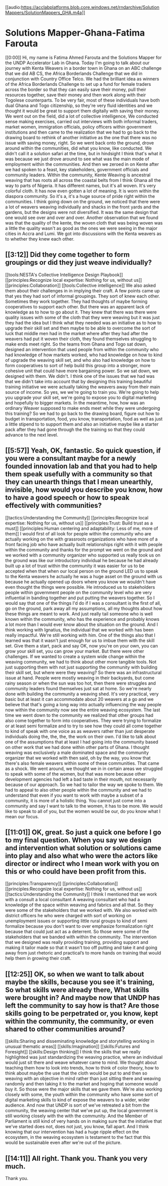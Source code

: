 [[audio:https://acclabplatforms.blob.core.windows.net/rndarchive/SolutionMappers/SolutionMappers_GHA.m4a]]

# Solutions Mapper-Ghana-Fatima Farouta

[[0:00]] Hi, my name is Fatima Ahmed Farouta and the Solutions Mapper for the UNDP Accelerator Lab in Ghana\. Today I'm going to talk about our journey with Kenta Weavers in a border town in Ghana on an ABC challenge that we did AB CS, the Africa Borderlands Challenge that we did in conjunction with Country Office Telco\. We had the brilliant idea as winners of the Africa Borderlands Challenge to set up a fund for female traders across the border so that they can easily save their money, pull their resources together, save their money and then work along with their Togolese counterparts\. To be very fair, most of these individuals have both dual Ghana and Togo citizenship, so they're very fluid identities and we thought it would be great to support them digitally with saving their money\. We went out on the field, did a lot of collective intelligence, We conducted sense making exercises, carried out interviews with both informal traders, market women, immigration officials, policy officers within government institutions and then came to the realization that we had to go back to the drawing board to rethink of another initiative as the one that there was no issue with saving money, right\. So we went back onto the ground, drove around within the communities, did what you know, like conducted\. We didn't call it a solution safari at the time, but in hindsight I think that's what it was because we just drove around to see what was the main mode of employment within the communities\. And then we zeroed in on Kente after we had spoken to a feast, key stakeholders, government officials and community leaders\. Within the community, Kente Weaving is ancestral weaving that has roots all across the coastal belts from I think Ghana all the way to parts of Nigeria\. It has different names, but it's all woven\. It's very colorful cloth\. It has now even gotten a lot of meaning\. It is worn within the diaspora community\. So it's a, it's a huge source of pride right within the communities\. I think going down on the ground, we noticed that there were a lot of weavers weaving individually and shacks in the front yards and the gardens, but the designs were not diversified\. It was the same design that one would see over and over and over\. Another observation that we found was that the quality of the kente, the woven cloth that was being woven was a little the quality wasn't as good as the ones we were seeing in the major cities in Accra and Lumi\. We got into discussions with the Kenta weavers as to whether they knew each other\.

## [[3:12]] Did they come together to form groupings or did they just weave individually?

[[tools:NESTA's Collective Intelligence Design Playbook]]
[[principles:Recognize local expertise: Nothing for us, without us]]
[[principles:Collaboration]]
[[tools:Collective intelligence]]
We also asked them about their challenges in in implying their craft\. A few points came up that yes they had sort of informal groupings\. They sort of knew each other\. Sometimes they work together\. They had thoughts of maybe forming cooperatives to support each other\. But there was an apparent lack of knowledge as to how to go about it\. They knew that there was there were quality issues with some of the cloth that they were weaving but it was just they had the idea but I think what they needed was an initiative as to how to upgrade their skill set and then maybe to be able to overcome the sort of luck that middle men had in the market where after they had after the weavers had put it woven their cloth, they found themselves struggling to make ends meet right\. So the teams from Ghana and Togo sat down, designed an intervention that used people from within the community who had knowledge of how markets worked, who had knowledge on how to kind of upgrade the weaving skill set, and who also had knowledge on how to form cooperatives to sort of help build this group into a stronger, more cohesive unit that could have more bargaining power\. So we sat down, we designed with them\. We didn't\. I think one of the issues that we had was that we didn't take into account that by designing this training beautiful training initiative we were actually taking the weavers away from their main source of income\. So yes, we we're going to train you\. We're going to help you upgrade your skill set, we're going to expose you to digital marketing and hopefully to bigger markets\. In the meantime, how, how was an ordinary Weaver supposed to make ends meet while they were undergoing this training? So we had to go back to the drawing board, figure out how to budget in transportation, food, you know, transportation, food as well as just a little stipend to to support them and also an initiative maybe like a starter pack after they had gone through the the training so that they could advance to the next level\.

## [[5:57]] Yeah, OK, fantastic\. So quick question, if you were a consultant maybe for a newly founded innovation lab and that you had to help them speak usefully with a community so that they can unearth things that I mean unearthly, invisible, how would you describe you know, how to have a good speech or how to speak effectively with communities?

[[tactics:Understanding the Community]]
[[principles:Recognize local expertise: Nothing for us, without us]]
[[principles:Trust: Build trust as a must]]
[[principles:Human centering and adaptability: Less of me, more of them]]
I would first of all look for people within the community who are actually working on the with grassroots organizations who have more of a front facing job who have actually built relationships right with it with people within the community and thanks for the prompt we went on the ground and we worked with a community organizer who supported us really took us on the ground was like our introductory individual he because he had already built up a lot of trust within the community it was easier for us to be accepted when that when our local person on the ground LED us to speak to the Kenta weavers he actually he was a huge asset on the ground with us because he actually opened up doors where you know we wouldn't have even thought the things were possible\. He introduced us to stakeholders people within government people on the community level who are very influential in banding together and put putting the weavers together\. So I would say that one of the things I'd do if I was a consultant is the first of all, go on the ground, park away all my assumptions, all my thoughts about how these things are meant to work\. And just really tail someone who is well known within the community, who has the experience and probably knows a lot more than I would ever know about the situation on the ground\. And I think working with Ignatius, the individual that we worked with has been really impactful\. We're still working with him\. One of the things also that I learned was that it wasn't just enough for us to imbue them with the skill set\. Give them a start, pack and say OK, now you're on your own, you can grow your skill set, you can grow your market\. But there were other challenges\. If we wanted to create a system wide change within the weaving community, we had to think about other more tangible tools\. Not just supporting them with not just supporting the community with building their skill set, but where were they weaving? So there was an infrastructural issue at hand\. People were mostly weaving in their backyards, but come rainy season or when the sun was too hot, then there were struggles and community leaders found themselves just sat at home\. So we're nearly done with building the community a weaving shed\. It's very practical, very basic but at least it can accommodate about 20 weavers at a go and we believe that that's going a long way into actually influencing the way people now within the community now see the entire weaving ecosystem\. The last time we went down to the community we realized that other groups had also come together to form into cooperatives\. They were trying to formalize or at least semi formalize and to try to see how they could all come together to kind of speak with one voice as as weavers rather than just desperate individuals doing the, the, the, the work on their own\. I'd like to talk about one of the assumptions that at least I had going into the community based on other work that we had done within other parts of Ghana\. I thought weaving was exclusively a male dominated space and the community organizer that we worked with then said, oh by the way, you know that there's also female weavers within some of these communities\. That came as a shock\. We went around, we thought we in in certain areas we struggled to speak with some of the women, but that was more because other development agencies had left a bad taste in their mouth, not necessarily because of our approach\. So we had to tailor the way we spoke to them\. We had to appeal to also other people within the community and we had to understand that even if you want to work with maybe a subset of a community, it is more of a holistic thing\. You cannot just come into a community and say I want to talk to the women, it has to be more\. We would like to speak to all of you, but the women would be our, do you know what I mean our focus\.

## [[11:01]] OK, great\. So just a quick one before I go to my final question\. When you say we design and intervention what solution or solutions came into play and also what who were the actors like director or indirect who I mean work with you on this or who could have been profit from this\.

[[principles:Transparency]]
[[principles:Collaboration]]
[[principles:Recognize local expertise: Nothing for us, without us]]
[[tactics:Understanding the Community]]
I think I mentioned that we work with a consult a local consultant A weaving consultant who had a knowledge of the space within weaving and fabrics and all that\. So they were some of the stakeholders that we worked with\. We also worked with district officers he who were charged with sort of working on unemployment issues or supporting little rural groups to kind of semi formalize because you don't want to over emphasize formalization right because that could just act as a deterrent\. So those were some of the stakeholders that we banded with within the community\. The intervention that we designed was really providing training, providing support and making it tailor made so that it wasn't too off putting and take it and going away from just rhetoric and practical’s to more hands on training that would help them in growing their craft\.

## [[12:25]] OK, so when we want to talk about maybe the skills, because you see it's training, So what skills were already there, What skills were brought in? And maybe now that UNDP has left the community to say how is that? Are those skills going to be perpetrated or, you know, kept within the community, the community, or even shared to other communities around?

[[skills:Sharing and disseminating knowledge and storytelling working in unusual thematic areas]]
[[skills:Imagination]]
[[skills:Futures and Foresight]]
[[skills:Design thinking]]
I think the skills that we really highlighted was just standardizing the weaving practice, where an individual would just sit there and weave whatever came to mind\. We thought about teaching them how to look into trends, how to think of color theory, how to think about maybe the use that the cloth would be put to and then so weaving with an objective in mind rather than just sitting there and weaving randomly and then taking it to the market and hoping that someone would buy it\. So those were the major skills that we gave them\. We're also working closely with some, the youth within the community who have some sort of digital marketing skills to kind of expose the weavers to a wider, wider audience\. And now that UNDP is sort of we've retreated a bit from the community, the weaving center that we've put up, the local government is still working closely with the with the community\. And the Member of Parliament is still kind of very hands on in making sure that the initiative that we've started does not, does not just, you know, fall apart\. And I think knowing that our intervention has had a huge ripple effect on the ecosystem, in the weaving ecosystem is testament to the fact that this would be sustainable even after we're out of the picture\.

## [[14:11]] All right\. Thank you\. Thank you very much\.

Thank you\.
